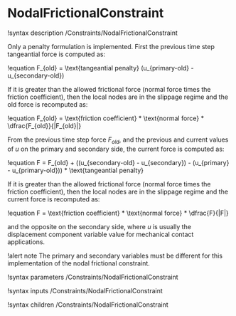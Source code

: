 # NodalFrictionalConstraint

!syntax description /Constraints/NodalFrictionalConstraint

Only a penalty formulation is implemented.
First the previous time step tangeantial force is computed as:

!equation
F_{old} = \text{tangeantial penalty} (u_{primary-old} - u_{secondary-old})

If it is greater than the allowed frictional force (normal force times the friction coefficient),
then the local nodes are in the slippage regime and the old force is recomputed as:

!equation
F_{old} = \text{friction coefficient} * \text{normal force} * \dfrac{F_{old}}{|F_{old}|}

From the previous time step force $F_{old}$, and the previous and current values of $u$ on the
primary and secondary side, the current force is computed as:

!equation
F = F_{old} + ((u_{secondary-old} - u_{secondary}) - (u_{primary} - u_{primary-old})) *
          \text{tangeantial penalty}

If it is greater than the allowed frictional force (normal force times the friction coefficient),
then the local nodes are in the slippage regime and the current force is recomputed as:

!equation
F = \text{friction coefficient} * \text{normal force} * \dfrac{F}{|F|}

and the opposite on the secondary side, where $u$ is usually the displacement component variable value for
mechanical contact applications.

!alert note
The primary and secondary variables must be different for this implementation of the nodal
frictional constraint.

!syntax parameters /Constraints/NodalFrictionalConstraint

!syntax inputs /Constraints/NodalFrictionalConstraint

!syntax children /Constraints/NodalFrictionalConstraint